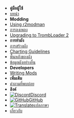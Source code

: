 - **คู่มือผู้ใช้**
- [บทนำ](./)
- **Modding**
- [Using r2modman](installing-r2modman)
- [การลงเพลง](installing-songs)
- [Upgrading to TrombLoader 2](migrating-to-v2)
- **การทำผัง**
- [การสร้างผัง](creating-charts)
- [Charting Guidelines](charting-guidelines)
- [พื้นหลังของผัง](chart-backgrounds)
- [ข้อมูลผังอย่างอื่น](misc-charting-info)
- **Developers**
- [Writing Mods](writing-mods)
- **เพิ่มเติม**
- [คำถามที่พบบ่อย](faq)
- **ลิงค์**
- [![Discord](https://icongr.am/simple/discord.svg?colored&size=16)Discord](https://discord.gg/KVzKRsbetJ)
- [![GitHub](https://icongr.am/simple/github.svg?color=808080&size=16)GitHub](https://github.com/tc-mods/TromboneChampModdingWiki)
- [![Translate](https://icongr.am/material/translate.svg?color=808080&size=16)แปลภาษา](https://crowdin.com/project/trombone-champ-modding-wiki)
- [เกี่ยวกับ](about)

